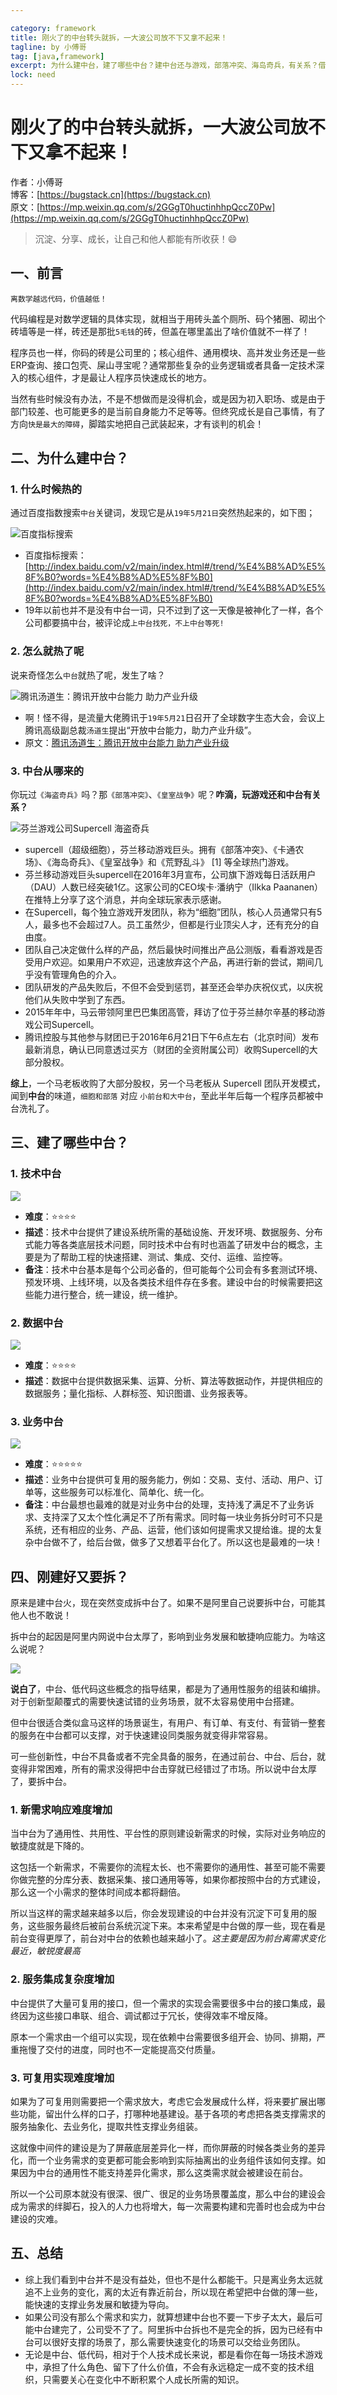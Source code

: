 ```yaml
---

category: framework
title: 刚火了的中台转头就拆，一大波公司放不下又拿不起来！
tagline: by 小傅哥
tag: [java,framework]
excerpt: 为什么建中台，建了哪些中台？建中台还与游戏，部落冲突、海岛奇兵，有关系？借着对中台的理解和参与，也给大家分析下中台的来龙去脉，总要了解它才能更好的应用它。
lock: need
---
```


# 刚火了的中台转头就拆，一大波公司放不下又拿不起来！

作者：小傅哥
<br/>博客：[https://bugstack.cn](https://bugstack.cn)
<br/>原文：[https://mp.weixin.qq.com/s/2GGgT0huctinhhpQccZ0Pw](https://mp.weixin.qq.com/s/2GGgT0huctinhhpQccZ0Pw)

> 沉淀、分享、成长，让自己和他人都能有所收获！😄

## 一、前言

`离数学越远代码，价值越低！`

代码编程是对数学逻辑的具体实现，就相当于用砖头盖个厕所、码个猪圈、砌出个砖墙等是一样，砖还是那批`5毛钱`的砖，但盖在哪里盖出了啥价值就不一样了！

程序员也一样，你码的砖是公司里的；核心组件、通用模块、高并发业务还是一些ERP查询、接口包壳、屎山寻宝呢？通常那些复杂的业务逻辑或者具备一定技术深入的核心组件，才是最让人程序员快速成长的地方。

当然有些时候没有办法，不是不想做而是没得机会，或是因为初入职场、或是由于部门较差、也可能更多的是当前自身能力不足等等。但终究成长是自己事情，有了方向`快是最大的障碍`，脚踏实地把自己武装起来，才有谈判的机会！

## 二、为什么建中台？

### 1. 什么时候热的

通过百度指数搜索`中台`关键词，发现它是从`19年5月21日`突然热起来的，如下图；

![百度指标搜索](https://bugstack.cn/assets/images/framework/framework-5-1.png)

- 百度指标搜索：[http://index.baidu.com/v2/main/index.html#/trend/%E4%B8%AD%E5%8F%B0?words=%E4%B8%AD%E5%8F%B0](http://index.baidu.com/v2/main/index.html#/trend/%E4%B8%AD%E5%8F%B0?words=%E4%B8%AD%E5%8F%B0) 
- 19年以前也并不是没有中台一词，只不过到了这一天像是被神化了一样，各个公司都要搞中台，被评论成`上中台找死，不上中台等死!`

### 2. 怎么就热了呢

说来奇怪怎么`中台`就热了呢，发生了啥？

![腾讯汤道生：腾讯开放中台能力 助力产业升级](https://bugstack.cn/assets/images/framework/framework-5-2.png)

- 啊！怪不得，是流量大佬腾讯于`19年5月21`日召开了全球数字生态大会，会议上腾讯高级副总裁`汤道生`提出“开放中台能力，助力产业升级”。
- 原文：[腾讯汤道生：腾讯开放中台能力 助力产业升级](http://www.techweb.com.cn/internet/2019-05-21/2736638.shtml)

### 3. 中台从哪来的

你玩过`《海盗奇兵》`吗？那`《部落冲突》`、`《皇室战争》`呢？**咋滴，玩游戏还和中台有关系？**

![芬兰游戏公司Supercell 海盗奇兵](https://bugstack.cn/assets/images/framework/framework-5-3.png)

- supercell（超级细胞），芬兰移动游戏巨头。拥有《部落冲突》、《卡通农场》、《海岛奇兵》、《皇室战争》和《荒野乱斗》 [1]  等全球热门游戏。
- 芬兰移动游戏巨头supercell在2016年3月宣布，公司旗下游戏每日活跃用户（DAU）人数已经突破1亿。这家公司的CEO埃卡·潘纳宁（Ilkka Paananen）在推特上分享了这个消息，并向全球玩家表示感谢。
- 在Supercell，每个独立游戏开发团队，称为“细胞”团队，核心人员通常只有5人，最多也不会超过7人。员工虽然少，但都是行业顶尖人才，还有充分的自由度。
- 团队自己决定做什么样的产品，然后最快时间推出产品公测版，看看游戏是否受用户欢迎。如果用户不欢迎，迅速放弃这个产品，再进行新的尝试，期间几乎没有管理角色的介入。
- 团队研发的产品失败后，不但不会受到惩罚，甚至还会举办庆祝仪式，以庆祝他们从失败中学到了东西。
- 2015年年中，马云带领阿里巴巴集团高管，拜访了位于芬兰赫尔辛基的移动游戏公司Supercell。
- 腾讯控股与其他参与财团已于2016年6月21日下午6点左右（北京时间）发布最新消息，确认已同意透过买方（财团的全资附属公司）收购Supercell的大部分股权。

**综上**，一个马老板收购了大部分股权，另一个马老板从 Supercell 团队开发模式，闻到**中台**的味道，`细胞和部落` 对应 `小前台和大中台`，至此半年后每一个程序员都被中台洗礼了。

## 三、建了哪些中台？

### 1. 技术中台

![](https://bugstack.cn/assets/images/framework/framework-5-4.png)

- **难度**：⭐⭐⭐⭐
- **描述**：技术中台提供了建设系统所需的基础设施、开发环境、数据服务、分布式能力等各类底层技术问题，同时技术中台有时也涵盖了研发中台的概念，主要是为了帮助工程的快速搭建、测试、集成、交付、运维、监控等。
- **备注**：技术中台基本是每个公司必备的，但可能每个公司会有多套测试环境、预发环境、上线环境，以及各类技术组件存在多套。建设中台的时候需要把这些能力进行整合，统一建设，统一维护。

### 2. 数据中台

![](https://bugstack.cn/assets/images/framework/framework-5-5.png)

- **难度**：⭐⭐⭐⭐
- **描述**：数据中台提供数据采集、运算、分析、算法等数据动作，并提供相应的数据服务；量化指标、人群标签、知识图谱、业务报表等。

### 3. 业务中台

![](https://bugstack.cn/assets/images/framework/framework-5-6.png)

- **难度**：⭐⭐⭐⭐⭐
- **描述**：业务中台提供可复用的服务能力，例如：交易、支付、活动、用户、订单等，这些服务可以标准化、简单化、统一化。
- **备注**：中台最想也最难的就是对业务中台的处理，支持浅了满足不了业务诉求、支持深了又太个性化满足不了所有需求。同时每一块业务拆分时可不只是系统，还有相应的业务、产品、运营，他们该如何提需求又提给谁。提的太复杂中台做不了，给后台做，做多了又想着平台化了。所以这也是最难的一块！

## 四、刚建好又要拆？

原来是建中台火，现在突然变成拆中台了。如果不是阿里自己说要拆中台，可能其他人也不敢说！

拆中台的起因是阿里内网说中台太厚了，影响到业务发展和敏捷响应能力。为啥这么说呢？

![](https://bugstack.cn/assets/images/framework/framework-5-7.png)

**说白了**，中台、低代码这些概念的指导结果，都是为了通用性服务的组装和编排。对于创新型颠覆式的需要快速试错的业务场景，就不太容易使用中台搭建。

但中台很适合类似盒马这样的场景诞生，有用户、有订单、有支付、有营销一整套的服务在中台都可以支撑，对于快速建设同类服务就变得非常容易。

可一些创新性，中台不具备或者不完全具备的服务，在通过前台、中台、后台，就变得非常困难，所有的需求没得把中台击穿就已经错过了市场。所以说中台太厚了，要拆中台。

### 1. 新需求响应难度增加

当中台为了通用性、共用性、平台性的原则建设新需求的时候，实际对业务响应的敏捷度就是下降的。

这包括一个新需求，不需要你的流程太长、也不需要你的通用性、甚至可能不需要你做完整的分库分表、数据采集、接口通用等等，如果你都按照中台的方式建设，那么这一个小需求的整体时间成本都将翻倍。

所以当这样的需求越来越多以后，你会发现建设的中台并没有沉淀下可复用的服务，这些服务最终后被前台系统沉淀下来。本来希望是中台做的厚一些，现在看是前台变得更厚了，前台对中台的依赖也越来越小了。*这主要是因为前台离需求变化最近，敏锐度最高*

### 2. 服务集成复杂度增加

中台提供了大量可复用的接口，但一个需求的实现会需要很多中台的接口集成，最终因为这些接口串联、组合、调试都过于冗长，使得效率不增反降。

原本一个需求由一个组可以实现，现在依赖中台需要很多组开会、协同、排期，严重拖慢了交付的进度，同时也不一定能提高交付质量。

### 3. 可复用实现难度增加

如果为了可复用则需要把一个需求放大，考虑它会发展成什么样，将来要扩展出哪些功能，留出什么样的口子，打哪种地基建设。基于各项的考虑把各类支撑需求的服务抽象化、去业务化，提取共性支撑业务组装。

这就像中间件的建设是为了屏蔽底层差异化一样，而你屏蔽的时候各类业务的差异化，而一个业务需求的变更都可能会影响到实际抽离出的业务组件该如何支撑。如果因为中台的通用性不能支持差异化需求，那么这类需求就会被建设在前台。

所以一个公司原本就没有很深、很广、很足的业务场景覆盖度，那么中台的建设会成为需求的绊脚石，投入的人力也将增大，每一次需要构建和完善时也会成为中台建设的灾难。

## 五、总结

- 综上我们看到中台并不是没有益处，但也不是什么都能干。只是离业务太远就追不上业务的变化，离的太近有靠近前台，所以现在希望把中台做的薄一些，能快速的支撑业务发展和敏捷为导向。
- 如果公司没有那么个需求和实力，就算想建中台也不要一下步子太大，最后可能中台建完了，公司受不了了。阿里拆中台拆也不是完全的拆，因为已经有中台可以很好支撑的场景了，那么需要快速变化的场景可以交给业务团队。
- 无论是中台、低代码，相对于个人技术成长来说，都是看你在每一场技术游戏中，承担了什么角色、留下了什么价值，不会有永远稳定一成不变的技术组织，只需要关心在变化中不断积累个人成长所需的知识。
